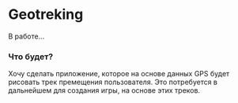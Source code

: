 # Geotreking

В работе...

### Что будет?
Хочу сделать приложение, которое на основе данных GPS будет рисовать трек премещения пользователя. 
Это потребуется в дальнейшем для создания игры, на основе этих треков.